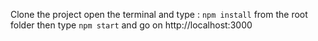 Clone the project
open the terminal and type : `npm install` from the root folder
then type `npm start` and go on http://localhost:3000

